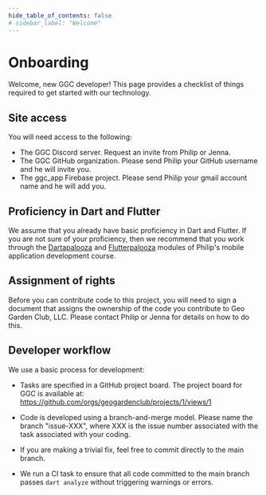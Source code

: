 ```yaml
---
hide_table_of_contents: false
# sidebar_label: "Welcome"
---
```


# Onboarding

Welcome, new GGC developer!  This page provides a checklist of things required to get started with our technology. 

## Site access

You will need access to the following:

* The GGC Discord server. Request an invite from Philip or Jenna.
* The GGC GitHub organization. Please send Philip your GitHub username and he will invite you. 
* The ggc_app Firebase project. Please send Philip your gmail account name and he will add you. 

## Proficiency in Dart and Flutter

We assume that you already have basic proficiency in Dart and Flutter.  If you are not sure of your proficiency, then we recommend that you work through the [Dartapalooza](https://courses.ics.hawaii.edu/mobile-application-development/modules/dartapalooza/) and [Flutterpalooza](https://courses.ics.hawaii.edu/mobile-application-development/modules/flutterpalooza/) modules of Philip's mobile application development course. 

## Assignment of rights

Before you can contribute code to this project, you will need to sign a document that assigns the ownership of the code you contribute to Geo Garden Club, LLC.  Please contact Philip or Jenna for details on how to do this.

## Developer workflow

We use a basic process for development:

* Tasks are specified in a GitHub project board. The project board for GGC is available at: <https://github.com/orgs/geogardenclub/projects/1/views/1>

* Code is developed using a branch-and-merge model. Please name the branch "issue-XXX", where XXX is the issue number associated with the task associated with your coding.

* If you are making a trivial fix, feel free to commit directly to the main branch. 

* We run a CI task to ensure that all code committed to the main branch passes `dart analyze` without triggering warnings or errors. 
